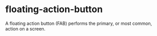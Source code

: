 # floating-action-button
A floating action button (FAB) performs the primary, or most common, action on a screen. 
